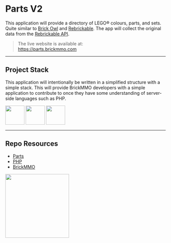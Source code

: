 # Parts V2

This application will provide a directory of LEGO® colours, parts, and sets. Quite similar to [Brick Owl](https://www.brickowl.com/) and [Rebrickable](https://rebrickable.com/). The app will collect the original data from the [Rebrickable API](https://rebrickable.com/api/).

> The live website is available at:  
> https://parts.brickmmo.com

---

## Project Stack

This application will intentionally be written in a simplified structure with a simple stack. This will provide BrickMMO developers with a simple application to contribute to once they have some understanding of server-side languages such as PHP.

<img src="https://console.codeadam.ca/api/image/php" width="60"> <img src="https://console.codeadam.ca/api/image/mysql" width="60"> <img src="https://console.codeadam.ca/api/image/w3css" width="60">

---

## Repo Resources

- [Parts](https://parts.brickmmo.com)
- [PHP](https://php.net)
- [BrickMMO](https://brickmmo.com)

<a href="https://brickmmo.com">
<img src="https://cdn.brickmmo.com/images@1.0.0/brickmmo-logo-coloured-horizontal.png" width="200">
</a>
